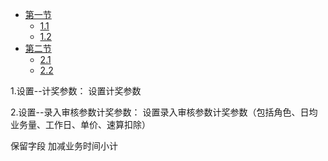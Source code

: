 *   [第一节](#第一节)
    *   [1.1](#1.1)
    *   [1.2](#1.2)
*   [第二节](#第二节)
    *   [2.1](#2.1)
    *   [2.2](#2.2)

1.设置--计奖参数：
设置计奖参数

2.设置--录入审核参数计奖参数：
设置录入审核参数计奖参数（包括角色、日均业务量、工作日、单价、速算扣除）


保留字段
加减业务时间小计